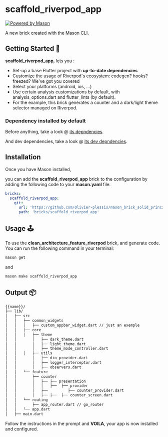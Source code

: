 # scaffold_riverpod_app

[![Powered by Mason](https://img.shields.io/endpoint?url=https%3A%2F%2Ftinyurl.com%2Fmason-badge)](https://github.com/felangel/mason)

A new brick created with the Mason CLI.

## Getting Started 🚀

 **scaffold_riverpod_app**, lets you :

- Set-up a base Flutter project with **up-to-date dependencies**
- Customize the usage of Riverpod's ecosystem: codegen? hooks? freezed? We've got you covered
- Select your platforms (android, ios, ...)
- Use certain analysis customizations by default, with analysis_options.dart and flutter_lints (by default).
- For the example, this brick generates a counter and a dark/light theme selector managed on Riverpod.

### Dependency installed by default

Before anything, take a look @ [its depndencies](hooks/post/add_dependencies.dart).

And dev dependencies, take a look @ [its dev depndencies](hooks/post/add_dev_dependencies.dart).

## Installation

Once you have Mason installed,

you can add the **scaffold_riverpod_app** brick to the configuration by adding the following code to your **mason.yaml** file:

``` yaml
bricks:
  scaffold_riverpod_app:
    git:
      url: 'https://github.com/Olivier-plessis/mason_brick_solid_principles_riverpod'
      path: 'bricks/scaffold_riverpod_app'
```

## Usage 🕹️

To use the **clean_architecture_feature_riverpod** brick, and generate code. You can run the following command in your terminal:

``` sh
mason get
```

and

``` sh
mason make scaffold_riverpod_app
```

## Output 📦

``` sh
{{name}}/
├── lib/
│   ├── src
│   │   ├── common_widgets
│   │   │   ├── custom_appbar_widget.dart // just an exemple
│   │   ├── core
│   │   │   ├── theme
│   │       │   ├── dark_theme.dart
│   │       │   ├── light_theme.dart
│   │       │   ├── theme_mode_controller.dart
│   │   │   ├── utils
│   │       │   ├── dio_provider.dart
│   │       │   ├── logger_interceptor.dart
│   │       │   ├── observers.dart
│   │   └── feature
│   │       ├── counter
│   │       │   ├── ├── presentation
│   │       │   │   ├──  ├── provider
│   │       │   ├──         ├── counter_provider.dart
│   │       │   ├── ├──  ├── counter_screen.dart
│   │   └── routing
│   │       ├── app_router.dart // go_router
│   │   └── app.dart
│   ├── main.dart
 ```

Follow the instructions in the prompt and **VOILA**, your app is now installed and configured.
